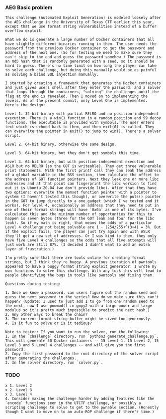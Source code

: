 
### AEG Basic problem

    This challenge (Automated Exploit Generation) is modeled loosely after the AEG challenge in the University of Texas CTF earlier this year, except that we use format string vulnerabilities instead of a buffer overflow exploit. 

    What we do is generate a large number of Docker containers that all have slightly different binaries running in them. The user needs the password from the previous Docker container to get the password and address of the next one. (So for testing we need to make sure they can't skip to the end and guess the password somehow.) The password is an md5 hash that is randomly generated with a seed, so it should be hard to guess. There's no time limit on how long the player can take to solve each challenge, but doing this manually would be as painful as solving a blind SQL injection manually.

    I started by creating a framework that generates the Docker containers and just gives users shell after they enter the password, and a solver that loops through the containers, "solving" the challenges until the flag at the end is revealed. Then I moved on to implementing the levels. As of the present commit, only Level One is implemented. Here's the design:

    Level 1. 32-bit binary with partial RELRO and no position-independent execution. There is a win() function in a random position and 99 decoy functions. The executable is provided with symbols. The user enters text which is echoed back to them, and then exit(0) is called. They can overwrite the pointer in exit() to jump to win(). There's a solver script.

    Level 2. 64-bit binary, otherwise the same design.

    Level 3. 64-bit binary, but they don't get symbols this time.

    Level 4. 64-bit binary, but with position-independent execution and ASLR but no RELRO (so the GOT is writeable). They get three vulnerable print statements. With the first printf call they can leak the address of a global variable in the BSS section, then calculate the offset to the address of GOT function pointers. Next they leak one or more libc addresses and at that point can fingerprint the libc version to find out it is Ubuntu 20.04 (we don't provide libc). After that they have two options: overwrite the memset function pointer with a pointer to system (I haven't tested this though), or overwrite the puts() pointer in the GOT to jump directly to a one_gadget (which I've tested and it works). For level 4, occasionally an address that they need to put in one of their format strings will have `0x0a` as one of its bytes. I've calculated this and the minimum number of opportunties for this to happen is seven bytes (three for the GOT leak and four for the libc leak). So if my math is right, that means the odds of a particular Level 4 challenge not being solvable are 1 - (254/255)^(3+4) = 3%. But if the exploit fails, the player can just try again and with ASLR they'll get a new set of addresses. Or I was kind to them, they only have five Level 4 challenges so the odds that all five attempts will just work are still 87%. (I decided I didn't want to add an extra layer of frustration.) 

    I'm pretty sure that there are tools online for creating format strings, but I think they're buggy. A previous iteration of pwntools appeared to have a buggy format string exploit generator. I wrote my own functions to solve this challenge. With any luck this will lead to people identifying the bugs in tools like pwntools and fixing them.

    Questions during testing:

    1. Once we know a password, can users figure out the random seed and guess the next password in the series? How do we make sure this can't happen? (Update: I used to just add 1 to go from one random seed to the next, now I use powmod() in gmpy2 with a large power and large modulus so it's pretty much impossible to predict the next hash.)
    2. Any other ways to break the chain?
    3. The current format string buffer might be sized too generously. 
    4. Is it fun to solve or is it tedious?

    Note to tester: If you want to run the solver, run the following:
    1. In the `challenge` directory, run `python3 generate_challenge.py`. This will generate 50 Docker containers -- 15 Level 1, 15 Level 2, 15 Level 3 and 5 Level 4 challenges -- and will give you the first password.
    2. Copy the first password to the root directory of the solver script after generating the challenges.
    3. In the solver directory, run `solver.py`.

### TODO

    x 1. Level 2
    x 2. Level 3
    x 3. Level 4
    4. Consider making the challenge harder by adding features like the `encode` functions seen in the UTCTF challenge, or possibly a scripting challenge to solve to get to the pwnable section. (Honestly though I want to move on to an auto-ROP challenge if there's time.)
